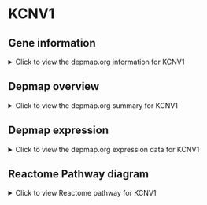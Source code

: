<h1>KCNV1</h1>

<h2>Gene information</h2>
<details>
  <summary>Click to view the depmap.org information for KCNV1</summary>
  <iframe src="https://depmap.org/portal/gene/KCNV1?tab=about" style="border:none;width:100%;height:800px"></iframe>
</details>

<h2>Depmap overview</h2>
<details>
  <summary>Click to view the depmap.org summary for KCNV1</summary>
  <iframe src="https://depmap.org/portal/gene/KCNV1?tab=overview" style="border:none;width:100%;height:800px"></iframe>
</details>

<h2>Depmap expression</h2>
<details>
  <summary>Click to view the depmap.org expression data for KCNV1</summary>
  <iframe src="https://depmap.org/portal/gene/KCNV1?tab=characterization" style="border:none;width:100%;height:800px"></iframe>
</details>



<h2>Reactome Pathway diagram</h2>
<details>
  <summary>Click to view Reactome pathway for KCNV1</summary>
  <p>Voltage gated Potassium channels</p>
  <iframe src="https://reactome.org/PathwayBrowser/#/R-HSA-1296072" style="border:none;width:100%;height:800px"></iframe>
</details>



